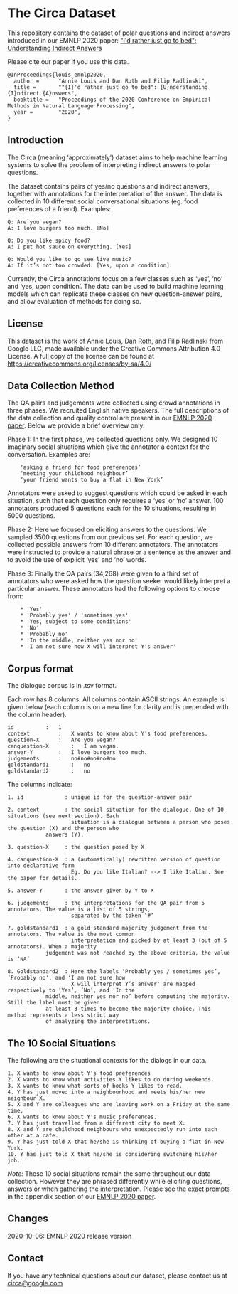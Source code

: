 # ﻿The Circa Dataset

This repository contains the dataset of polar questions and indirect answers introduced in 
our EMNLP 2020 paper:
["I'd rather just go to bed": Understanding Indirect Answers]()

Please cite our paper if you use this data.

```
@InProceedings{louis_emnlp2020,
  author =      "Annie Louis and Dan Roth and Filip Radlinski",
  title =       ""{I}'d rather just go to bed": {U}nderstanding {I}ndirect {A}nswers",
  booktitle =   "Proceedings of the 2020 Conference on Empirical Methods in Natural Language Processing",
  year =        "2020",
}
```

## Introduction

The Circa (meaning ‘approximately’) dataset aims to help machine learning systems to solve the problem of interpreting indirect answers to polar questions. 

The dataset contains pairs of yes/no questions and indirect answers, together with annotations for the interpretation of the answer. The data is collected in 10 different social conversational situations (eg. food preferences of a friend). Examples:

```
Q: Are you vegan?
A: I love burgers too much. [No]

Q: Do you like spicy food?
A: I put hot sauce on everything. [Yes] 

Q: Would you like to go see live music?
A: If it’s not too crowded. [Yes, upon a condition]
```

Currently, the Circa annotations focus on a few classes such as ‘yes’, ‘no’ and ‘yes, upon condition’. The data can be used to build machine learning models which can replicate these classes on new question-answer pairs, and allow evaluation of methods for doing so. 


## License


This dataset is the work of Annie Louis, Dan Roth, and Filip Radlinski from Google LLC, made available under the Creative Commons Attribution 4.0 License. A full copy of the license can be found at https://creativecommons.org/licenses/by-sa/4.0/


## Data Collection Method


The QA pairs and judgements were collected using crowd annotations in three phases. We recruited English native speakers. The full descriptions of the data collection and quality control are present in our [EMNLP 2020 paper](). Below we provide a brief overview only.


Phase 1: In the first phase, we collected questions only. We designed 10 imaginary social situations which give the annotator a context for the conversation. Examples are:
```
	‘asking a friend for food preferences’
	‘meeting your childhood neighbour’
	‘your friend wants to buy a flat in New York’
```
Annotators were asked to suggest questions which could be asked in each situation, such that each question only requires a ‘yes’ or ‘no’ answer. 100 annotators produced 5 questions each for the 10 situations, resulting in 5000 questions. 

Phase 2: Here we focused on eliciting answers to the questions. We sampled 3500 questions from our previous set. For each question, we collected possible answers from 10 different annotators. The annotators were instructed to provide a natural phrase or a sentence as the answer and to avoid the use of explicit ‘yes’ and ‘no’ words. 


Phase 3: Finally the QA pairs (34,268) were given to a third set of annotators who were asked how the question seeker would likely interpret a particular answer. These annotators had the following options to choose from:
```
	* 'Yes'
	* 'Probably yes' / 'sometimes yes'
	* 'Yes, subject to some conditions'
	* 'No'
	* 'Probably no'
	* 'In the middle, neither yes nor no'
	* 'I am not sure how X will interpret Y's answer'
```

## Corpus format


The dialogue corpus is in .tsv format.

Each row has 8 columns. All columns contain ASCII strings. An example is given below (each column is on a new line for clarity and is prepended with the column header). 

```
id		    :	1	
context		    :	X wants to know about Y's food preferences.
question-X	    :	Are you vegan?
canquestion-X       :   I am vegan.
answer-Y	    :	I love burgers too much. 
judgements	    :	no#no#no#no#no	
goldstandard1	    :	no
goldstandard2	    :	no
```
	

The columns indicate:

```
1. id             : unique id for the question-answer pair

2. context        : the social situation for the dialogue. One of 10 situations (see next section). Each 
                    situation is a dialogue between a person who poses the question (X) and the person who 
		    answers (Y). 

3. question-X     : the question posed by X 

4. canquestion-X  : a (automatically) rewritten version of question into declarative form 
                    Eg. Do you like Italian? --> I like Italian. See the paper for details.

5. answer-Y       : the answer given by Y to X

6. judgements     : the interpretations for the QA pair from 5 annotators. The value is a list of 5 strings, 
                    separated by the token ‘#’

7. goldstandard1  : a gold standard majority judgement from the annotators. The value is the most common 
                    interpretation and picked by at least 3 (out of 5 annotators). When a majority 
		    judgement was not reached by the above criteria, the value is ‘NA’

8. Goldstandard2  : Here the labels ‘Probably yes / sometimes yes’, ‘Probably no', and 'I am not sure how
                    X will interpret Y’s answer' are mapped respectively to ‘Yes’, ‘No’, and 'In the 
		    middle, neither yes nor no’ before computing the majority. Still the label must be given
		    at least 3 times to become the majority choice. This method represents a less strict way
		    of analyzing the interpretations. 
```



## The 10 Social Situations

The following are the situational contexts for the dialogs in our data. 

```
1. X wants to know about Y’s food preferences
2. X wants to know what activities Y likes to do during weekends. 
3. X wants to know what sorts of books Y likes to read. 
4. Y has just moved into a neighbourhood and meets his/her new neighbour X.  
5. X and Y are colleagues who are leaving work on a Friday at the same time. 
6. X wants to know about Y's music preferences. 
7. Y has just travelled from a different city to meet X. 
8. X and Y are childhood neighbours who unexpectedly run into each other at a cafe. 
9. Y has just told X that he/she is thinking of buying a flat in New York. 
10. Y has just told X that he/she is considering switching his/her job.
```


*Note:* These 10 social situations remain the same throughout our data collection. However they are phrased differently while eliciting questions, answers or when gathering the interpretation. Please see the exact prompts in the appendix section of our [EMNLP 2020 paper]().




## Changes

2020-10-06: EMNLP 2020 release version



## Contact

If you have any technical questions about our dataset, please contact us at circa@google.com


